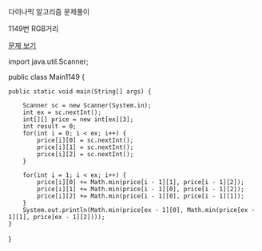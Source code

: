 다이나믹 알고리즘 문제풀이 

1149번  RGB거리

<a href="https://www.acmicpc.net/problem/1149">문제 보기</a>

import java.util.Scanner;

public class Main1149 {

	public static void main(String[] args) {
		
		Scanner sc = new Scanner(System.in);
		int ex = sc.nextInt();
		int[][] price = new int[ex][3];
		int result = 0;
		for(int i = 0; i < ex; i++) {
			price[i][0] = sc.nextInt();
			price[i][1] = sc.nextInt();
			price[i][2] = sc.nextInt();
		}
		
		for(int i = 1; i < ex; i++) {
			price[i][0] += Math.min(price[i - 1][1], price[i - 1][2]);
			price[i][1] += Math.min(price[i - 1][0], price[i - 1][2]);
			price[i][2] += Math.min(price[i - 1][0], price[i - 1][1]);
		}
		System.out.println(Math.min(price[ex - 1][0], Math.min(price[ex - 1][1], price[ex - 1][2])));
	}
}